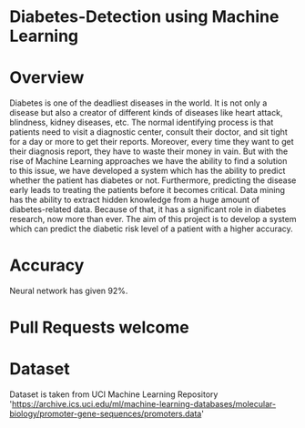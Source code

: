 # Diabetes-Detection using Machine Learning
# Overview 
Diabetes is one of the deadliest diseases in the world. It is not only a disease but also a creator of different kinds of diseases like heart attack, blindness, kidney diseases, etc. The normal identifying process is that patients need to visit a diagnostic center, consult their doctor, and sit tight for a day or more to get their reports. Moreover, every time they want to get their diagnosis report, they have to waste their money in vain.
But with the rise of Machine Learning approaches we have the ability to find a solution to this issue, we have developed a system  which has the ability to predict whether the patient has diabetes or not. Furthermore, predicting the disease early leads to treating the patients before it becomes critical. Data mining has the ability to extract hidden knowledge from a huge amount of diabetes-related data. Because of that, it has a significant role in diabetes research, now more than ever. The aim of this project is to develop a system which can predict the diabetic risk level of a patient with a higher accuracy.
# Accuracy 
Neural network has given 92%.
# Pull Requests welcome 
# Dataset
Dataset is taken from UCI Machine Learning Repository <br>
'https://archive.ics.uci.edu/ml/machine-learning-databases/molecular-biology/promoter-gene-sequences/promoters.data'
